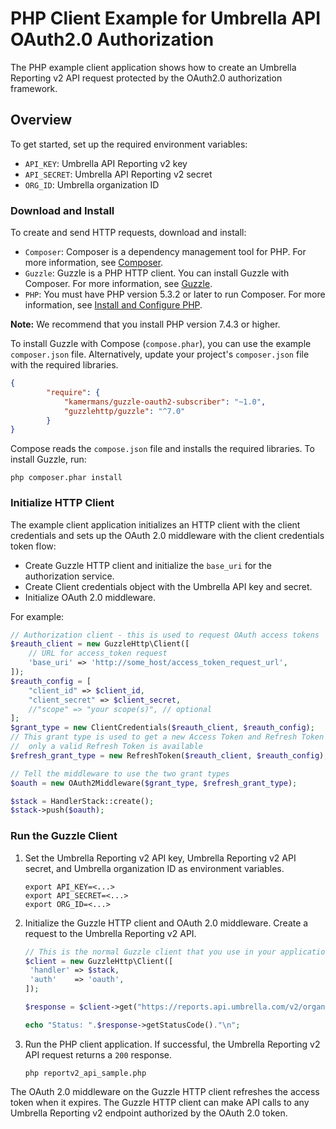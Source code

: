 # PHP Client Example for Umbrella API OAuth2.0 Authorization

The PHP example client application shows how to create an Umbrella Reporting v2 API request protected by the OAuth2.0 authorization framework.

## Overview

To get started, set up the required environment variables:

* `API_KEY`: Umbrella API Reporting v2 key
* `API_SECRET`: Umbrella API Reporting v2 secret
* `ORG_ID`: Umbrella organization ID

### Download and Install

To create and send HTTP requests, download and install:

* `Composer`: Composer is a dependency management tool for PHP. For more information, see [Composer](https://getcomposer.org/doc/00-intro.md).
* `Guzzle`: Guzzle is a PHP HTTP client. You can install Guzzle with Composer. For more information, see [Guzzle](https://docs.guzzlephp.org/en/stable/).
* `PHP`: You must have PHP version 5.3.2 or later to run Composer. For more information, see [Install and Configure PHP](https://www.php.net/manual/en/install.php).

**Note:** We recommend that you install PHP version 7.4.3 or higher.

To install Guzzle with Compose (`compose.phar`), you can use the example `composer.json` file. Alternatively, update your project's `composer.json` file with the required libraries.

```json
{
        "require": {
            "kamermans/guzzle-oauth2-subscriber": "~1.0",
            "guzzlehttp/guzzle": "^7.0"
        }
}
```

Compose reads the `compose.json` file and installs the required libraries. To install Guzzle, run:

```shell
php composer.phar install
```

### Initialize HTTP Client

The example client application initializes an HTTP client with the client credentials and sets up the OAuth 2.0 middleware with the client credentials token flow:

* Create Guzzle HTTP client and initialize the `base_uri` for the authorization service.
* Create Client credentials object with the Umbrella API key and secret.
* Initialize OAuth 2.0 middleware.

For example:

```php
// Authorization client - this is used to request OAuth access tokens
$reauth_client = new GuzzleHttp\Client([
    // URL for access_token request
    'base_uri' => 'http://some_host/access_token_request_url',
]);
$reauth_config = [
    "client_id" => $client_id,
    "client_secret" => $client_secret,
    //"scope" => "your scope(s)", // optional
];
$grant_type = new ClientCredentials($reauth_client, $reauth_config);
// This grant type is used to get a new Access Token and Refresh Token when
//  only a valid Refresh Token is available
$refresh_grant_type = new RefreshToken($reauth_client, $reauth_config);

// Tell the middleware to use the two grant types
$oauth = new OAuth2Middleware($grant_type, $refresh_grant_type);

$stack = HandlerStack::create();
$stack->push($oauth);
```

### Run the Guzzle Client

1. Set the Umbrella Reporting v2 API key, Umbrella Reporting v2 API secret, and Umbrella organization ID as environment variables.

   ```shell
   export API_KEY=<...>
   export API_SECRET=<...>
   export ORG_ID=<...>
   ```

1. Initialize the Guzzle HTTP client and OAuth 2.0 middleware. Create a request to the Umbrella Reporting v2 API.

   ```php
   // This is the normal Guzzle client that you use in your application
   $client = new GuzzleHttp\Client([
    'handler' => $stack,
    'auth'    => 'oauth',
   ]);

   $response = $client->get("https://reports.api.umbrella.com/v2/organizations/$org_id/summary?from=-5days&to=now");

   echo "Status: ".$response->getStatusCode()."\n";
   ```

1. Run the PHP client application. If successful, the Umbrella Reporting v2 API request returns a `200` response.

   ```shell
   php reportv2_api_sample.php
   ```

The OAuth 2.0 middleware on the Guzzle HTTP client refreshes the access token when it expires. The Guzzle HTTP client can make API calls to any Umbrella Reporting v2 endpoint authorized by the OAuth 2.0 token.
